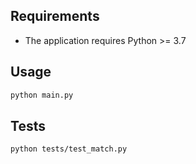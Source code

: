## Requirements
* The application requires Python >= 3.7

## Usage
```sh
python main.py
```


## Tests
```sh
python tests/test_match.py
```
